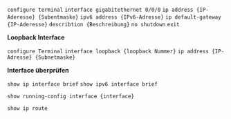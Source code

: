 
`configure terminal`
`interface gigabitethernet 0/0/0`
`ip address {IP-Aderesse} {Subentmaske}`
`ipv6 address {IPv6-Adresse}`
`ip default-gateway {IP-Aderesse}`
`describtion {Beschreibung}`
`no shutdown`
`exit`

**Loopback Interface**

`configure Terminal`
`interface loopback {loopback Nummer}`
`ip address {IP-Adresse} {Subnetmaske}`

**Interface überprüfen**

``show ip interface brief``
``show ipv6 interface brief``

`show running-config interface {interface}`

`show ip route`

